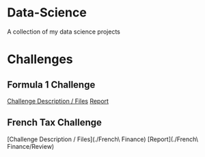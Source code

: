 # Data-Science
A collection of my data science projects

# Challenges
## Formula 1 Challenge
[Challenge Description / Files](./F1)
[Report](./F1/Review)

## French Tax Challenge
[Challenge Description / Files](./French\ Finance)
[Report](./French\ Finance/Review)
